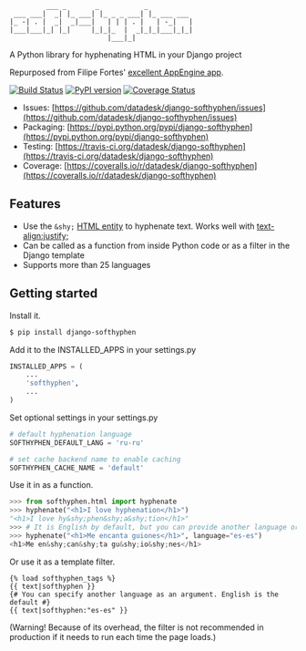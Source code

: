 
<pre><code>         ___ _       _           _
 ___ ___|  _| |_ ___| |_ _ _ ___| |_ ___ ___
|_ -| . |  _|  _|___|   | | | . |   | -_|   |
|___|___|_| |_|     |_|_|_  |  _|_|_|___|_|_|
                        |___|_|              </code></pre>

A Python library for hyphenating HTML in your Django project

Repurposed from Filipe Fortes' [excellent AppEngine app](https://github.com/fortes/softhyphen).

[![Build Status](https://travis-ci.org/datadesk/django-softhyphen.png?branch=master)](https://travis-ci.org/datadesk/django-softhyphen)
[![PyPI version](https://badge.fury.io/py/django-softhyphen.png)](http://badge.fury.io/py/django-softhyphen)
[![Coverage Status](https://coveralls.io/repos/datadesk/django-softhyphen/badge.png?branch=master)](https://coveralls.io/r/datadesk/django-softhyphen?branch=master)

* Issues: [https://github.com/datadesk/django-softhyphen/issues](https://github.com/datadesk/django-softhyphen/issues)
* Packaging: [https://pypi.python.org/pypi/django-softhyphen](https://pypi.python.org/pypi/django-softhyphen)
* Testing: [https://travis-ci.org/datadesk/django-softhyphen](https://travis-ci.org/datadesk/django-softhyphen)
* Coverage: [https://coveralls.io/r/datadesk/django-softhyphen](https://coveralls.io/r/datadesk/django-softhyphen)

Features
--------

* Use the ``&shy;`` [HTML entity](http://www.w3.org/TR/html4/struct/text.html#h-9.3.3) to hyphenate text. Works well with [text-align:justify;](http://www.w3schools.com/cssref/pr_text_text-align.asp)
* Can be called as a function from inside Python code or as a filter in the Django template
* Supports more than 25 languages

Getting started
---------------

Install it.

```bash
$ pip install django-softhyphen
```

Add it to the INSTALLED_APPS in your settings.py

```python
INSTALLED_APPS = (
    ...
    'softhyphen',
    ...
)
```

Set optional settings in your settings.py

```python
# default hyphenation language
SOFTHYPHEN_DEFAULT_LANG = 'ru-ru'
```
```python
# set cache backend name to enable caching
SOFTHYPHEN_CACHE_NAME = 'default'
```



Use it in as a function.

```python
>>> from softhyphen.html import hyphenate
>>> hyphenate("<h1>I love hyphenation</h1>")
"<h1>I love hy&shy;phen&shy;a&shy;tion</h1>"
>>> # It is English by default, but you can provide another language or set default language in settings.py using SOFTHYPHEN_DEFAULT_LANG variable
>>> hyphenate("<h1>Me encanta guiones</h1>", language="es-es")
<h1>Me en&shy;can&shy;ta gu&shy;io&shy;nes</h1>
```

Or use it as a template filter.

```django+html
{% load softhyphen_tags %}
{{ text|softhyphen }}
{# You can specify another language as an argument. English is the default #}
{{ text|softhyphen:"es-es" }}
```

(Warning! Because of its overhead, the filter is not recommended in production if it needs to run each time the page loads.)
